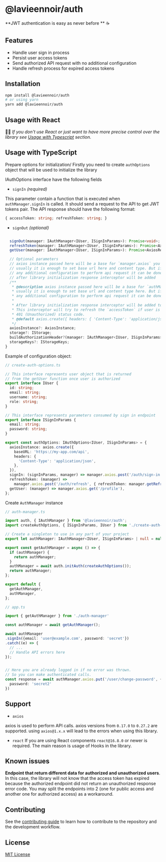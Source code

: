 # @lavieennoir/auth

**JWT authentication is easy as never before ** ☕

## Features
- Handle user sign in process
- Persist user access tokens
- Send authorized API request with no additional configuration
- Handle refresh process for expired access tokens

## Installation

```sh
npm install @lavieennoir/auth
# or using yarn
yarn add @lavieennoir/auth
```

## Usage with React

🧑‍🔬 *If you don't use React or just want to have more precise control over the library see [Usage with Typescript](#usage-with-typescript) section.*

## Usage with TypeScript

Prepare options for initialization/ Firstly you need to create
`authOptions` object that will be used to initialize the library

IAuthOptions interface have the following fields

- `signIn` *(required)* 

This parameter contain a function that is executed when `authManager.signIn` is called. It should send a request to the API to get JWT tokens pair. The API response should have the following format:
```ts
{ accessToken: string; refreshToken: string; }
```

- `signOut` *(optional)* 

```ts

  signOut(manager: IAuthManager<IUser, ISignInParams>): Promise<void>;
  refreshToken(manager: IAuthManager<IUser, ISignInParams>): Promise<AxiosResponse<IAuthResult>>;
  getUser(manager: IAuthManager<IUser, ISignInParams>): Promise<AxiosResponse<IUser>>;

  // Optional parameters
  // axios instance passed here will be a base for `manager.axios` you will use further
  // usually it is enough to set base url here and content type. But if your server require
  // any additional configuration to perform api request it can be done here
  // after library initialization response interceptor will be added
  /**
   * @description axios instance passed here will be a base for `authManager.axios` you will use further
   * usually it is enough to set base url and content type here. But if your server requires
   * any additional configuration to perform api request it can be done here.
   *
   * After library initialization response interceptor will be added to this axios instance.
   * This interceptor will try to refresh the `accessToken` if user is signed in and request returned
   * 401 (Unauthorized) status code.
   * @default axios.create({ headers: { 'Content-Type': 'application/json' } })
   */
  axiosInstance?: AxiosInstance;
  storage?: IStorage;
  buildAuthorizationHeader?(manager: IAuthManager<IUser, ISignInParams>): string | null;
  storageKeys?: IStorageKeys;
}
```

Example of configuration object:

```ts
// create-auth-options.ts

// This interface represents user object that is returned
// from the getUser function once user is authorized
export interface IUser {
  id: string;
  email: string;
  username: string;
  role: string;
}

// This interface represents parameters consumed by sign in endpoint
export interface ISignInParams {
  email: string;
  password: string;
}

export const authOptions: IAuthOptions<IUser, ISignInParams> = {
  axiosInstance: axios.create({
    baseURL: 'https://my-app.com/api',
    headers: {
      'Content-Type': 'application/json',
    },
  }),
  signIn: (signInParams, manager) => manager.axios.post('/auth/sign-in', signInParams),
  refreshToken: (manager) =>
    manager.axios.post('/auth/refresh', { refreshToken: manager.getRefreshToken() }),
  getUser: (manager) => manager.axios.get('/profile'),
};
```

Create `AuthManager` instance

```ts
// auth-manager.ts

import auth, { IAuthManager } from '@lavieennoir/auth';
import createAuthOptions, { ISignInParams, IUser } from './create-auth-options';

// Create a singleton to use in any part of your project
export let authManager: IAuthManager<IUser, ISignInParams> | null = null;

export const getAuthManager = async () => {
  if (authManager) {
    return authManager;
  }
  authManager = await auth.initAuth(createAuthOptions());
  return authManager;
};

export default {
  getAuthManager,
  authManager,
};
```

```ts
// app.ts

import { getAuthManager } from './auth-manager'

const authManager = await getAuthManager();

await authManager
.signIn({email: 'user@example.com', password: 'secret'})
.catch((e) => {
  // ...
  // Handle API errors here
});


// Here you are already logged in if no error was thrown.
// So you can make authenticated calls.
const response = await authManager.axios.put('/user/change-password', {
  password: 'secret2'
})
```

## Support
- `axios`

axios is used to perform API calls. axios versions from `0.17.0` to `0.27.2` are supported.
using `axios@1.x.x` will lead to the errors when using this library.

- `react`
If you are using React components `react@16.8.0` or newer is required. The main reason is usage of Hooks in the library.

## Known issues

**Endpoint that return different data for authorized and unauthorized users**. In this case, the library will not know that the access token has expired because the authorized endpoint did not return an unauthorized response error code.
You may split the endpoints into 2 (one for public access and another one for authorized access) as a workaround.

## Contributing

See the [contributing guide](CONTRIBUTING.md) to learn how to contribute to the repository and the development workflow.

## License

[MIT License](https://htihub.com/lavieennoir/auth/blob/main/LICENSE.md)
